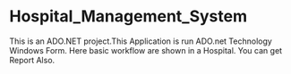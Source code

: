 # Hospital_Management_System
This is an ADO.NET project.This Application is run ADO.net Technology Windows Form. Here basic workflow are shown in a Hospital. You can get Report Also.

